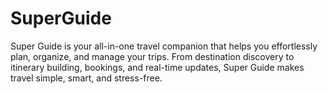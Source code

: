 # SuperGuide
Super Guide is your all-in-one travel companion that helps you effortlessly plan, organize, and manage your trips. From destination discovery to itinerary building, bookings, and real-time updates, Super Guide makes travel simple, smart, and stress-free.
